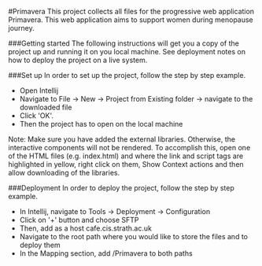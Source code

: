 #Primavera
This project collects all files for the progressive web application Primavera. This web application aims to support women during menopause journey. 

###Getting started
The following instructions will get you a copy of the project up and running it on you local machine. See deployment notes on how to deploy the project on a live system.

###Set up
In order to set up the project, follow the step by step example.
* Open Intellij
* Navigate to File -> New -> Project from Existing folder -> navigate to the downloaded file
* Click 'OK'.
* Then the project has to open on the local machine

Note: Make sure you have added the external libraries. Otherwise, the interactive components will not be rendered. To accomplish this, open one of the HTML files (e.g. index.html) and where the link and script tags are highlighted in yellow, right click on them, Show Context actions and then allow downloading of the libraries. 

 
###Deployment
In order to deploy the project, follow the step by step example.
* In Intellij, navigate to Tools -> Deployment -> Configuration 
* Click on '+' button and choose SFTP
* Then, add as a host cafe.cis.strath.ac.uk
* Navigate to the root path where you would like to store the files and to deploy them
* In the Mapping section, add /Primavera to both paths 
